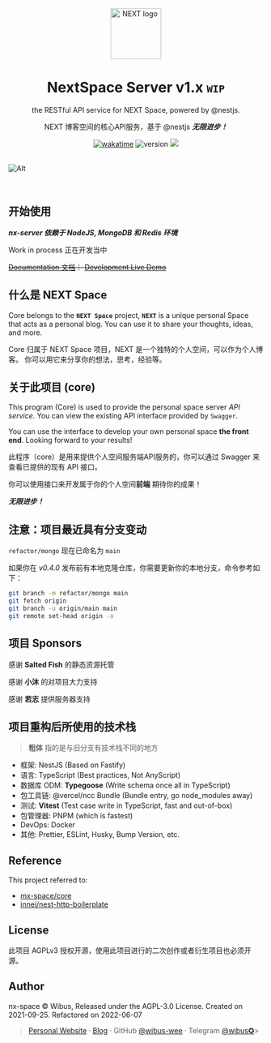 <div align="center">
<a href="https://github.com/nx-space" target="_blank" rel="noopener noreferrer"><img width="100" src="https://avatars.githubusercontent.com/u/106414194" alt="NEXT logo"></a>
<h1>NextSpace Server v1.x <small><code>WIP</code></small></h1>
  <p>
  the RESTful API service for NEXT Space, powered by @nestjs. 
  </p>
  <p>
    NEXT 博客空间的核心API服务，基于 @nestjs <em><strong>无限进步！</strong></em>
  </p>
  <a href="https://wakatime.com/badge/github/nx-space/core"><img src="https://wakatime.com/badge/github/nx-space/core.svg" alt="wakatime"></a>
<img src="https://img.shields.io/github/package-json/v/nx-space/core" referrerpolicy="no-referrer" alt="version">
<a href="https://github.com/nx-space/core/actions/workflows/build.yml"><img src="https://github.com/nx-space/core/actions/workflows/build.yml/badge.svg"></a>
</div>



<br />

![Alt](https://repobeats.axiom.co/api/embed/c41f4aa5c6264c1db4ddd6c2120c0fca64dabcea.svg "Repobeats analytics image")

<br />


## 开始使用

**_nx-server 依赖于 NodeJS, MongoDB 和 Redis 环境_**

Work in process 正在开发当中

~~[Documentation 文档](https://nx-docs.iucky.cn)｜ [Development Live Demo](htttps://gs-server.vercel.app)~~


## 什么是 NEXT Space

Core belongs to the **`NEXT Space`** project, **`NEXT`** is a unique personal Space that acts as a personal blog. You can use it to share your thoughts, ideas, and more.

Core 归属于 NEXT Space 项目，NEXT 是一个独特的个人空间，可以作为个人博客。 你可以用它来分享你的想法，思考，经验等。

## 关于此项目 (core)

This program (Core) is used to provide the personal space server *API service*. You can view the existing API interface provided by `Swagger`. 

You can use the interface to develop your own personal space **the front end**. Looking forward to your results!

此程序（core）是用来提供个人空间服务端API服务的，你可以通过 Swagger 来查看已提供的现有 API 接口。

你可以使用接口来开发属于你的个人空间**前端** 期待你的成果！

***无限进步！***

## 注意：项目最近具有分支变动

`refactor/mongo` 现在已命名为 `main`

如果你在 *v0.4.0* 发布前有本地克隆仓库，你需要更新你的本地分支，命令参考如下：

```bash
git branch -m refactor/mongo main
git fetch origin
git branch -u origin/main main
git remote set-head origin -a
```


## 项目 Sponsors

感谢 **Salted Fish**  的静态资源托管

感谢 **小沐** 的对项目大力支持

感谢 **若志** 提供服务器支持

## 项目重构后所使用的技术栈

> **粗体** 指的是与旧分支有技术栈不同的地方

- 框架: NestJS (Based on Fastify)
- 语言: TypeScript (Best practices, Not AnyScript)
- 数据库 ODM: **Typegoose** (Write schema once all in TypeScript)
- 包工具链: @vercel/ncc Bundle (Bundle entry, go node_modules away)
- 测试: **Vitest** (Test case write in TypeScript, fast and out-of-box)
- 包管理器: PNPM (which is fastest)
- DevOps: Docker
- 其他: Prettier, ESLint, Husky, Bump Version, etc.

## Reference

This project referred to: 

- [mx-space/core](https://github.com/mx-space/core)
- [innei/nest-http-boilerplate](https://github.com/Innei/nest-http-boilerplate)

## License

此项目 AGPLv3 授权开源，使用此项目进行的二次创作或者衍生项目也必须开源。

## Author

nx-space © Wibus, Released under the AGPL-3.0 License. Created on 2021-09-25. Refactored on 2022-06-07

> [Personal Website](http://iucky.cn/) · [Blog](https://blog.iucky.cn/) · GitHub [@wibus-wee](https://github.com/wibus-wee/) · Telegram [@wibus✪](https://t.me/wibus_wee)>